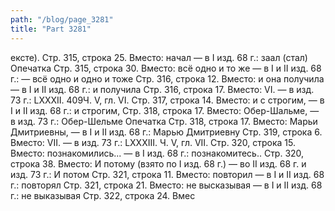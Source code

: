 ```yaml
---
path: "/blog/page_3281"
title: "Part 3281"
---
```


ексте).
Стр. 315, строка 25.
Вместо: начал — в I изд. 68 г.: заал (стал) Опечатка
Стр. 315, строка 30.
Вместо: всё одно и то же — в I и II изд. 68 г.: — всё одно и одно и тоже
Стр. 316, строка 12.
Вместо: и она получила — в I и II изд. 68 г.: и получила
Стр. 316, строка 17.
Вместо: VI. — в изд. 73 г.: LXXXII.
409Ч. V, гл. VI.
Стр. 317, строка 14.
Вместо: и с строгим, — в I и II изд. 68 г.: и строгим,
Стр. 318, строка 17.
Вместо: Обер-Шальме, — в изд. 73 г.: Обер-Шельме Опечатка
Стр. 318, строка 17.
Вместо: Марьи Дмитриевны, — в I и II изд. 68 г.: Марью Дмитриевну
Стр. 319, строка 6.
Вместо: VII. — в изд. 73 г.: LXXXIII.
Ч. V, гл. VII.
Стр. 320, строка 15.
Вместо: познакомились... — в I изд. 68 г.: познакомитесь..
Стр. 320, строка 38.
Вместо: И потому (взято по I изд. 68 г.) — во II изд. 68 г. и изд. 73 г.: И потом
Стр. 321, строка 11.
Вместо: повторил — в I и II изд. 68 г.: повторял
Стр. 321, строка 21.
Вместо: не высказывая — в I и II изд. 68 г.: не выказывая
Стр. 322, строка 24.
Вмес
